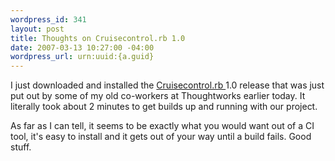 ```yaml
--- 
wordpress_id: 341
layout: post
title: Thoughts on Cruisecontrol.rb 1.0
date: 2007-03-13 10:27:00 -04:00
wordpress_url: urn:uuid:{a.guid}
---
```

<p>I just downloaded and installed the <a href="http://cruisecontrolrb.thoughtworks.com/">Cruisecontrol.rb </a> 1.0 release that was just put out by some of my old co-workers at Thoughtworks earlier today.  It literally took about 2 minutes to get builds up and running with our project.</p>

<p>As far as I can tell, it seems to be exactly what you would want out of a CI tool, it's easy to install and it gets out of your way until a build fails.  Good stuff.</p>
